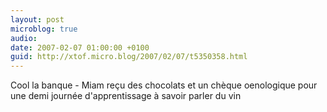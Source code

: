 ```yaml
---
layout: post
microblog: true
audio: 
date: 2007-02-07 01:00:00 +0100
guid: http://xtof.micro.blog/2007/02/07/t5350358.html
---
```

Cool la banque - Miam reçu des chocolats et un chèque oenologique pour une demi journée d'apprentissage à savoir parler du vin
